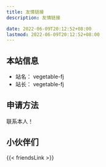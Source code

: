 ```yaml
---
title: 友情链接
description: 友情链接

date: 2022-06-09T20:12:52+08:00
lastmod: 2022-06-09T20:12:52+08:00
---
```


## 本站信息

- 站名： vegetable-fj
- 站长： vegetable-fj

## 申请方法

联系本人！

## 小伙伴们

{{< friendsLink >}}
